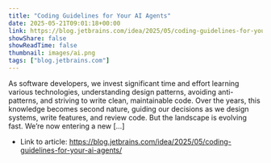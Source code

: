 ```yaml
---
title: "Coding Guidelines for Your AI Agents"
date: 2025-05-21T09:01:18+00:00
link: https://blog.jetbrains.com/idea/2025/05/coding-guidelines-for-your-ai-agents/
showShare: false
showReadTime: false
thumbnail: images/ai.png
tags: ["blog.jetbrains.com"]
---
```

As software developers, we invest significant time and effort learning various technologies, understanding design patterns, avoiding anti-patterns, and striving to write clean, maintainable code. Over the years, this knowledge becomes second nature, guiding our decisions as we design systems, write features, and review code. But the landscape is evolving fast. We’re now entering a new […]

- Link to article: https://blog.jetbrains.com/idea/2025/05/coding-guidelines-for-your-ai-agents/